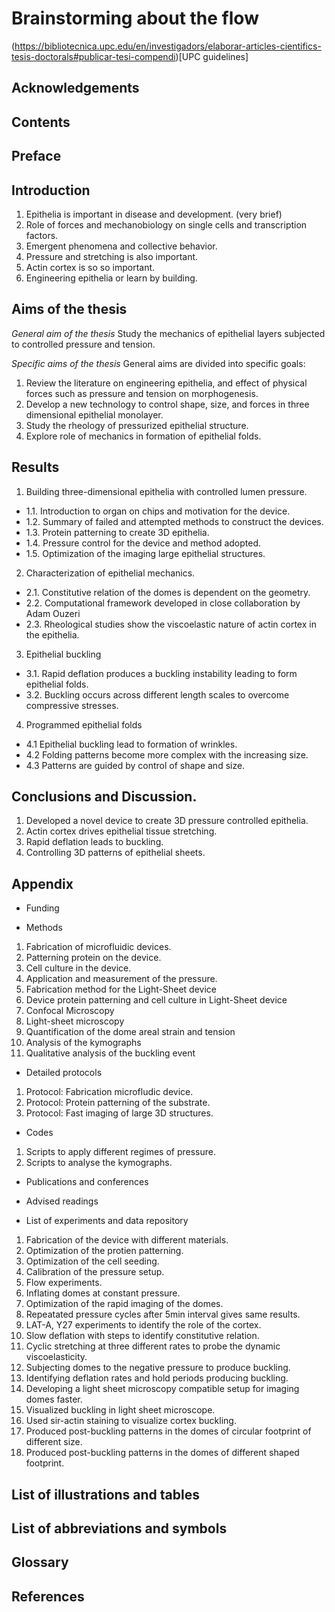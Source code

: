 # Brainstorming about the flow

(https://bibliotecnica.upc.edu/en/investigadors/elaborar-articles-cientifics-tesis-doctorals#publicar-tesi-compendi)[UPC guidelines]
## Acknowledgements

## Contents 

## Preface

## Introduction

1. Epithelia is important in disease and development. (very brief)
2. Role of forces and mechanobiology on single cells and transcription factors.
3. Emergent phenomena and collective behavior.
4. Pressure and stretching is also important.
5. Actin cortex is so so important.
6. Engineering epithelia or learn by building.

## Aims of the thesis

*General aim of the thesis*
Study the mechanics of epithelial layers subjected to controlled pressure and tension.

*Specific aims of the thesis*
General aims are divided into specific goals:

1. Review the literature on engineering epithelia, and effect of physical forces such as pressure and tension on morphogenesis.
2. Develop a new technology to control shape, size, and forces in three dimensional epithelial monolayer.
3. Study the rheology of pressurized epithelial structure.
4. Explore role of mechanics in formation of epithelial folds.


## Results

1. Building three-dimensional epithelia with controlled lumen pressure.
  * 1.1. Introduction to organ on chips and motivation for the device.
  * 1.2. Summary of failed and attempted methods to construct the devices.
  * 1.3. Protein patterning to create 3D epithelia.
  * 1.4. Pressure control for the device and method adopted.
  * 1.5. Optimization of the imaging large epithelial structures.

2. Characterization of epithelial mechanics.
  * 2.1. Constitutive relation of the domes is dependent on the geometry.
  * 2.2. Computational framework developed in close collaboration by Adam Ouzeri
  * 2.3. Rheological studies show the viscoelastic nature of actin cortex in the epithelia.

3. Epithelial buckling
  * 3.1. Rapid deflation produces a buckling instability leading to form epithelial folds.
  * 3.2. Buckling occurs across different length scales to overcome compressive stresses.

4. Programmed epithelial folds
  * 4.1 Epithelial buckling lead to formation of wrinkles.
  * 4.2 Folding patterns become more complex with the increasing size.
  * 4.3 Patterns are guided by control of shape and size.
  
## Conclusions and Discussion.

1. Developed a novel device to create 3D pressure controlled epithelia.
2. Actin cortex drives epithelial tissue stretching.
3. Rapid deflation leads to buckling.
4. Controlling 3D patterns of epithelial sheets.

## Appendix

* Funding

* Methods
1. Fabrication of microfluidic devices. 
2. Patterning protein on the device.
3. Cell culture in the device.
4. Application and measurement of the pressure.
5. Fabrication method for the Light-Sheet device
6. Device protein patterning and cell culture in Light-Sheet device
7. Confocal Microscopy
8. Light-sheet microscopy
9. Quantification of the dome areal strain and tension
10. Analysis of the kymographs
11. Qualitative analysis of the buckling event

* Detailed protocols
1. Protocol: Fabrication microfludic device.
2. Protocol: Protein patterning of the substrate.
3. Protocol: Fast imaging of large 3D structures.

* Codes
1. Scripts to apply different regimes of pressure.
1. Scripts to analyse the kymographs.

* Publications and conferences

* Advised readings

* List of experiments and data repository
1. Fabrication of the device with different materials.
2. Optimization of the protien patterning.
3. Optimization of the cell seeding.
4. Calibration of the pressure setup.
5. Flow experiments.
6. Inflating domes at constant pressure.
7. Optimization of the rapid imaging of the domes.
8. Repeatated pressure cycles after 5min interval gives same results.
9. LAT-A, Y27 experiments to identify the role of the cortex.
10. Slow deflation with steps to identify constitutive relation.
11. Cyclic stretching at three different rates to probe the dynamic viscoelasticity.
12. Subjecting domes to the negative pressure to produce buckling.
13. Identifying deflation rates and hold periods producing buckling.
14. Developing a light sheet microscopy compatible setup for imaging domes faster.
15. Visualized buckling in light sheet microscope.
16. Used sir-actin staining to visualize cortex buckling.
17. Produced post-buckling patterns in the domes of circular footprint of different size.
18. Produced post-buckling patterns in the domes of different shaped footprint.

## List of illustrations and tables

## List of abbreviations and symbols

## Glossary 

## References
